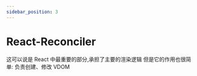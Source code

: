 ```yaml
---
sidebar_position: 3
---
```


# React-Reconciler
这可以说是 React 中最重要的部分,承担了主要的渲染逻辑
但是它的作用也很简单: 负责创建、修改 VDOM

## 